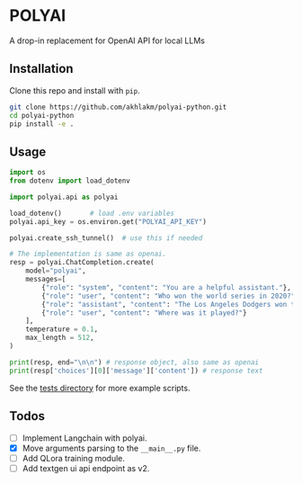 # POLYAI
A drop-in replacement for OpenAI API for local LLMs

## Installation
Clone this repo and install with `pip`.

```sh
git clone https://github.com/akhlakm/polyai-python.git
cd polyai-python
pip install -e .
```

## Usage
```python
import os
from dotenv import load_dotenv

import polyai.api as polyai

load_dotenv()       # load .env variables
polyai.api_key = os.environ.get("POLYAI_API_KEY")

polyai.create_ssh_tunnel()  # use this if needed

# The implementation is same as openai.
resp = polyai.ChatCompletion.create(
    model="polyai",
    messages=[
        {"role": "system", "content": "You are a helpful assistant."},
        {"role": "user", "content": "Who won the world series in 2020?"},
        {"role": "assistant", "content": "The Los Angeles Dodgers won the World Series in 2020."},
        {"role": "user", "content": "Where was it played?"}
    ],
    temperature = 0.1,
    max_length = 512,
)

print(resp, end="\n\n") # response object, also same as openai
print(resp['choices'][0]['message']['content']) # response text
```

See the [tests directory](/tests) for more example scripts.

## Todos
- [ ] Implement Langchain with polyai.
- [X] Move arguments parsing to the `__main__.py` file.
- [ ] Add QLora training module.
- [ ] Add textgen ui api endpoint as v2.
